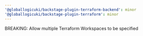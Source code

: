 ```yaml
---
'@globallogicuki/backstage-plugin-terraform-backend': minor
'@globallogicuki/backstage-plugin-terraform': minor
---
```


BREAKING: Allow multiple Terraform Workspaces to be specified
